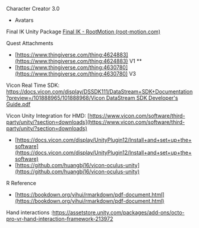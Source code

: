 Character Creator 3.0

- Avatars

  

Final IK Unity Package [Final IK - RootMotion (root-motion.com)](http://www.root-motion.com/final-ik.html)

  

Quest Attachments

- [https://www.thingiverse.com/thing:4624883](https://www.thingiverse.com/thing:4624883) V1 **
- [https://www.thingiverse.com/thing:4630780](https://www.thingiverse.com/thing:4630780) V3

  

Vicon Real Time SDK: [https://docs.vicon.com/display/DSSDK111/DataStream+SDK+Documentation?preview=/101888965/101888968/Vicon DataStream SDK Developer's Guide.pdf](https://docs.vicon.com/display/DSSDK111/DataStream+SDK+Documentation?preview=/101888965/101888968/Vicon%20DataStream%20SDK%20Developer%27s%20Guide.pdf)

Vicon Unity Integration for HMD: [https://www.vicon.com/software/third-party/unity/?section=downloads](https://www.vicon.com/software/third-party/unity/?section=downloads)

- [https://docs.vicon.com/display/UnityPlugin12/Install+and+set+up+the+software](https://docs.vicon.com/display/UnityPlugin12/Install+and+set+up+the+software)
- [https://github.com/huangbj16/vicon-oculus-unity](https://github.com/huangbj16/vicon-oculus-unity)

  

R Reference

- [https://bookdown.org/yihui/rmarkdown/pdf-document.html](https://bookdown.org/yihui/rmarkdown/pdf-document.html)


Hand interactions :https://assetstore.unity.com/packages/add-ons/octo-pro-vr-hand-interaction-framework-213972 